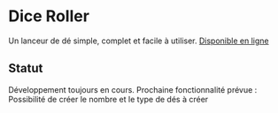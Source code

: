 # Dice Roller

Un lanceur de dé simple, complet et facile à utiliser.
[Disponible en ligne](https://dice-roller.sylvain-bruyat.dev)

## Statut

Développement toujours en cours.
Prochaine fonctionnalité prévue : Possibilité de créer le nombre et le type de dés à créer
